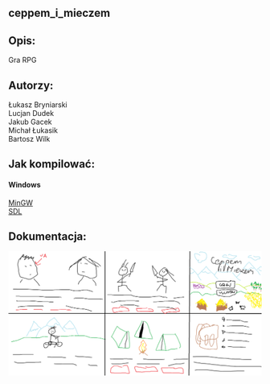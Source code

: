 ## ceppem_i_mieczem

## Opis:
Gra RPG  

## Autorzy:
Łukasz Bryniarski  
Lucjan Dudek  
Jakub Gacek  
Michał Łukasik  
Bartosz Wilk  

## Jak kompilować:
#### Windows
[MinGW](https://sourceforge.net/projects/mingw/files/latest/download?source=files)  
[SDL](https://www.libsdl.org/release/SDL2-devel-2.0.4-mingw.tar.gz)  

## Dokumentacja:

![alt tag](https://raw.githubusercontent.com/lucekdudek/ceppem_i_mieczem/master/ceppem_i_mieczem.png)  
